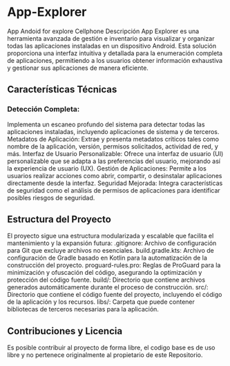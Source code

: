 # App-Explorer
App Andoid for explore Cellphone
Descripción
App Explorer es una herramienta avanzada de gestión e inventario para visualizar y organizar todas las aplicaciones instaladas en un dispositivo Android. Esta solución proporciona una interfaz intuitiva y detallada para la enumeración completa de aplicaciones, permitiendo a los usuarios obtener información exhaustiva y gestionar sus aplicaciones de manera eficiente.

## Características Técnicas
### Detección Completa: 
Implementa un escaneo profundo del sistema para detectar todas las aplicaciones instaladas, incluyendo aplicaciones de sistema y de terceros.
Metadatos de Aplicación: Extrae y presenta metadatos críticos tales como nombre de la aplicación, versión, permisos solicitados, actividad de red, y más.
Interfaz de Usuario Personalizable: Ofrece una interfaz de usuario (UI) personalizable que se adapta a las preferencias del usuario, mejorando así la experiencia de usuario (UX).
Gestión de Aplicaciones: Permite a los usuarios realizar acciones como abrir, compartir, o desinstalar aplicaciones directamente desde la interfaz.
Seguridad Mejorada: Integra características de seguridad como el análisis de permisos de aplicaciones para identificar posibles riesgos de seguridad.

## Estructura del Proyecto
El proyecto sigue una estructura modularizada y escalable que facilita el mantenimiento y la expansión futura:
.gitignore: Archivo de configuración para Git que excluye archivos no esenciales.
build.gradle.kts: Archivo de configuración de Gradle basado en Kotlin para la automatización de la construcción del proyecto.
proguard-rules.pro: Reglas de ProGuard para la minimización y ofuscación del código, asegurando la optimización y protección del código fuente.
build/: Directorio que contiene archivos generados automáticamente durante el proceso de construcción.
src/: Directorio que contiene el código fuente del proyecto, incluyendo el código de la aplicación y los recursos.
libs/: Carpeta que puede contener bibliotecas de terceros necesarias para la aplicación.

## Contribuciones y Licencia
Es posible contribuir al proyecto de forma libre, el codigo base es de uso libre y no pertenece originalmente al propietario de este Repositorio.

